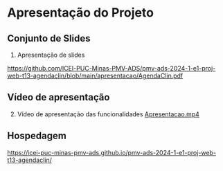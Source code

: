 # Apresentação do Projeto

## Conjunto de Slides

1. Apresentação de slides

https://github.com/ICEI-PUC-Minas-PMV-ADS/pmv-ads-2024-1-e1-proj-web-t13-agendaclin/blob/main/apresentacao/AgendaClin.pdf



## Vídeo de apresentação

2. Vídeo de apresentação das funcionalidades
[Apresentacao.mp4](Apresentacao.mp4)


## Hospedagem

https://icei-puc-minas-pmv-ads.github.io/pmv-ads-2024-1-e1-proj-web-t13-agendaclin/
